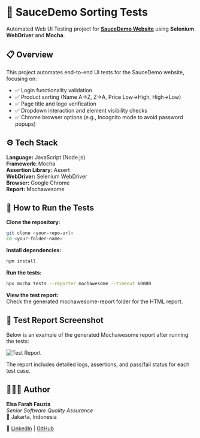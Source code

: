 # 🔄 SauceDemo Sorting Tests

Automated Web UI Testing project for [**SauceDemo Website**](https://www.saucedemo.com) using **Selenium WebDriver** and **Mocha**.

## 📋 Overview

This project automates end-to-end UI tests for the SauceDemo website, focusing on:

- ✅ Login functionality validation
- ✅ Product sorting (Name A→Z, Z→A, Price Low→High, High→Low)
- ✅ Page title and logo verification
- ✅ Dropdown interaction and element visibility checks
- ✅ Chrome browser options (e.g., Incognito mode to avoid password popups)

## ⚙️ Tech Stack

**Language:** JavaScript (Node.js)  
**Framework:** Mocha  
**Assertion Library:** Assert  
**WebDriver:** Selenium WebDriver  
**Browser:** Google Chrome  
**Report:** Mochawesome

## 🚀 How to Run the Tests

**Clone the repository:**

```bash
git clone <your-repo-url>
cd <your-folder-name>
```

**Install dependencies:**

```bash
npm install
```

**Run the tests:**

```bash
npx mocha tests --reporter mochawesome --timeout 60000
```

**View the test report:**  
Check the generated mochawesome-report folder for the HTML report.

## 📸 Test Report Screenshot

Below is an example of the generated Mochawesome report after running the tests:

![Test Report](images/test-report.png)

The report includes detailed logs, assertions, and pass/fail status for each test case.

## 👩🏻‍💻 Author

**Elsa Farah Fauzia**  
_Senior Software Quality Assurance_  
📍 Jakarta, Indonesia

🔗 [LinkedIn](https://www.linkedin.com/in/elsafarahfauzia/) | [GitHub](https://github.com/elsafarahhf)
